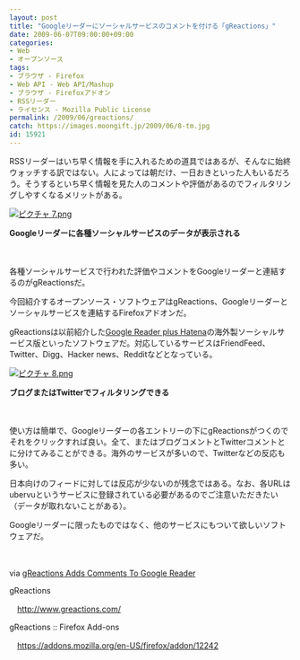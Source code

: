 ```yaml
---
layout: post
title: "Googleリーダーにソーシャルサービスのコメントを付ける「gReactions」"
date: 2009-06-07T09:00:00+09:00
categories:
- Web
- オープンソース
tags: 
- ブラウザ - Firefox
- Web API - Web API/Mashup
- ブラウザ - Firefoxアドオン
- RSSリーダー
- ライセンス - Mozilla Public License
permalink: /2009/06/greactions/
catch: https://images.moongift.jp/2009/06/8-tm.jpg
id: 15921
---
```

RSSリーダーはいち早く情報を手に入れるための道具ではあるが、そんなに始終ウォッチする訳ではない。人によっては朝だけ、一日おきといった人もいるだろう。そうするといち早く情報を見た人のコメントや評価があるのでフィルタリングしやすくなるメリットがある。

  

[![ピクチャ 7.png](https://images.moongift.jp/2009/06/7-tm1.jpg)](https://images.moongift.jp/2009/06/71.png)  
  
**Googleリーダーに各種ソーシャルサービスのデータが表示される**

  

　

  

各種ソーシャルサービスで行われた評価やコメントをGoogleリーダーと連結するのがgReactionsだ。

  

今回紹介するオープンソース・ソフトウェアはgReactions、Googleリーダーとソーシャルサービスを連結するFirefoxアドオンだ。

  
<!--more-->

gReactionsは以前紹介した[Google Reader plus Hatena](http://www.moongift.jp/2009/05/google_reader_plus_hatena/)の海外製ソーシャルサービス版といったソフトウェアだ。対応しているサービスはFriendFeed、Twitter、Digg、Hacker news、Redditなどとなっている。

  

[![ピクチャ 8.png](https://images.moongift.jp/2009/06/8-tm.jpg)](https://images.moongift.jp/2009/06/81.png)  
  
**ブログまたはTwitterでフィルタリングできる**

  

　

  

使い方は簡単で、Googleリーダーの各エントリーの下にgReactionsがつくのでそれをクリックすれば良い。全て、またはブログコメントとTwitterコメントとに分けてみることができる。海外のサービスが多いので、Twitterなどの反応も多い。

  

日本向けのフィードに対しては反応が少ないのが残念ではある。なお、各URLはubervuというサービスに登録されている必要があるのでご注意いただきたい（データが取れないことがある）。

  

Googleリーダーに限ったものではなく、他のサービスにもついて欲しいソフトウェアだ。

  

　

  

via [gReactions Adds Comments To Google Reader](http://www.ghacks.net/2009/06/03/greactions-adds-comments-to-google-reader/)

  

gReactions  
  
　http://www.greactions.com/

  
  

gReactions :: Firefox Add-ons

  

　https://addons.mozilla.org/en-US/firefox/addon/12242

  
  
